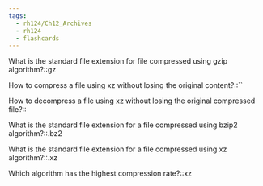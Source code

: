 ```yaml
---
tags:
  - rh124/Ch12_Archives
  - rh124
  - flashcards
---
```


What is the standard file extension for file compressed using gzip algorithm?::gz

How to compress a file using xz without losing the original content?::``

<!--SR:!2023-08-05,1,230-->

How to decompress a file using xz without losing the original compressed file?::

<!--SR:!2023-08-05,1,230-->

What is the standard file extension for a file compressed using bzip2 algorithm?::.bz2

<!--SR:!2023-08-08,4,270-->

What is the standard file extension for a file compressed using xz algorithm?::.xz

<!--SR:!2023-08-08,4,270-->

Which algorithm has the highest compression rate?::xz

<!--SR:!2023-08-08,4,270-->
